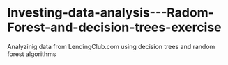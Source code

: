 # Investing-data-analysis---Radom-Forest-and-decision-trees-exercise
Analyzinig data from LendingClub.com using decision trees and random forest algorithms
